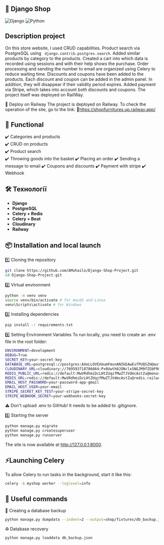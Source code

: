 ## __🛒 Django Shop__
![Django](https://img.shields.io/badge/Django-4.2-blue?style=for-the-badge) ![Python](https://img.shields.io/badge/Python-3.10-yellow?style=for-the-badge)
## Description project
On this store website, I used CRUD capabilities. Product search via PostgreSQL using
``` django.contrib.postgres.search```. Added similar products by category to the products.
Created a cart into which data is recorded using sessions and with their help shows the purchase.
Order processing and sending the number to email are organized using Celery to reduce waiting time.
Discounts and coupons have been added to the products. Each discount and coupon can be added in the admin panel. In addition, they will disappear if their validity period expires. Added payment via Stripe, which takes into account both discounts and coupons. The project itself was deployed on RailWay.

🚀 Deploy on Railway
The project is deployed on Railway.
To check the operation of the site, go to the link:
🔗https://shopfurnitures.up.railway.app/

## 🚀 Functional
✔️ Categories and products  
✔️ CRUD on products  
✔️ Product search  
✔️ Throwing goods into the basket
✔️ Placing an order
✔️ Sending a message to email
✔️ Coupons and discounts
✔️ Payment with stripe
✔️ Webhook

## 🛠️ Технології
- **Django**
- **PostgreSQL**
- **Celery + Redis**
- **Celery + Beat**
- **Cloudinary**
- **Railway**

## 📦 Installation and local launch

1️⃣ Cloning the repository
```bash
git clone https://github.com/AMuhailo/Django-Shop-Project.git
cd Django-Shop-Project.git
```

2️⃣ Virtual environment
```bash
python -m venv venv
source venv/bin/activate # for macOS and Linux
venv\Scripts\activate # for Windows
```

3️⃣ Installing dependencies
```bash
pip install -r requirements.txt
```

4️⃣ Setting Environment Variables
To run locally, you need to create an .env file in the root folder:
```bash
ENVIRONMENT=development
DEBUG=True
SECRET_KEY=your-secret-key
DATABASE_URL=postgresql://postgres:AXeLLOVEXmumFmvnANIkEAwEsfPUQSZH@autorack.proxy.rlwy.net:18205/railway
CLOUDINARY_URL=cloudinary://769593718786664:Px0Uwth8JONclxSNGJM9fZGbP9Q@dmzji9ijo
REDIS_PUBLIC_URL=redis://default:MwVRdhmiDcLHtZUqzfMwZTJVdmcAstZu@monorail.proxy.rlwy.net:42048
REDIS_URL=redis://default:MwVRdhmiDcLHtZUqzfMwZTJVdmcAstZu@redis.railway.internal:6379
EMAIL_HOST_PASSWORD=your-password-app-gmail
EMAIL_HOST_USER=your-email
STRIPE_SECRET_KEY_TEST=your-stripe-secret-key
STRIPE_WEBHOOK_SECRET=your-webhooks-secret-key
```
⚠️ Don't upload .env to GitHub!
It needs to be added to .gitignore.

5️⃣ Starting the server
```bash
python manage.py migrate
python manage.py createsuperuser
python manage.py runserver
```
The site is now available at http://127.0.0.1:8000.

## ⚡Launching Celery
To allow Celery to run tasks in the background, start it like this:
```bash
celery -A myshop worker --loglevel=info
```

## 🔗 Useful commands
💾 Creating a database backup
```bash
python manage.py dumpdata --indent=2 --output=shop/fixtures/db_backup.json
```

♻️ Database recovery
```bash
python manage.py loaddata db_backup.json
```